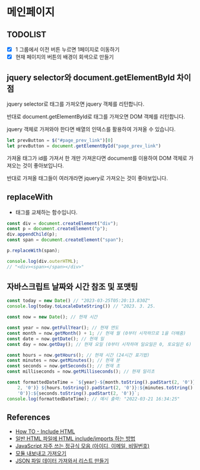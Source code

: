 # 메인페이지

## TODOLIST

- [x] 1 그룹에서 이전 버튼 누르면 1페이지로 이동하기
- [x] 현재 페이지의 버튼의 배경이 회색으로 만들기

## jquery selector와 document.getElementById 차이점

jquery selector로 태그를 가져오면 jquery 객체를 리턴합니다.

반대로 document.getElementById로 태그를 가져오면 DOM 객체를 리턴합니다.

jquery 객체로 가져와야 한다면 배열의 인덱스를 활용하여 가져올 수 있습니다.

```javascript
let prevButton = $("#page_prev_link")[0]
let prevButton = document.getElementById("page_prev_link")
```

가져올 태그가 id를 가져서 한 개만 가져온다면 document를 이용하여 DOM 객체로 가져오는 것이 좋아보입니다.

반대로 가져올 태그들이 여러개라면 jquery로 가져오는 것이 좋아보입니다.

## replaceWith

- 태그를 교체하는 함수입니다.

```javascript
const div = document.createElement("div");
const p = document.createElement("p");
div.appendChild(p);
const span = document.createElement("span");

p.replaceWith(span);

console.log(div.outerHTML);
// "<div><span></span></div>"
```

## 자바스크립트 날짜와 시간 참조 및 포맷팅

```javascript
const today = new Date() // "2023-03-25T05:20:13.830Z"
console.log(today.toLocaleDateString()) // "2023. 3. 25.
```

```javascript
const now = new Date(); // 현재 시간

const year = now.getFullYear(); // 현재 연도
const month = now.getMonth() + 1; // 현재 월 (0부터 시작하므로 1을 더해줌)
const date = now.getDate(); // 현재 일
const day = now.getDay(); // 현재 요일 (0부터 시작하며 일요일은 0, 토요일은 6)

const hours = now.getHours(); // 현재 시간 (24시간 표기법)
const minutes = now.getMinutes(); // 현재 분
const seconds = now.getSeconds(); // 현재 초
const milliseconds = now.getMilliseconds(); // 현재 밀리초

const formattedDateTime = `${year}-${month.toString().padStart(2, '0')}-${date.toString().padStart(
    2, '0')} ${hours.toString().padStart(2, '0')}:${minutes.toString().padStart(2,
    '0')}:${seconds.toString().padStart(2, '0')}`;
console.log(formattedDateTime); // 예시 출력: "2022-03-21 16:34:25"
```

## References

- [How TO - Include HTML](https://www.w3schools.com/howto/howto_html_include.asp)
- [일반 HTML 파일에 HTML include/imports 하는 방법](https://kyung-a.tistory.com/18)
- [JavaScript 자주 쓰는 정규식 모음 (아이디, 이메일, 비밀번호)](https://rateye.tistory.com/468)
- [모듈 내보내고 가져오기](https://ko.javascript.info/import-export)
- [JSON 파일 데이터 가져와서 리스트 만들기](https://velog.io/@sweet_pumpkin/Megabyte-School-JSON-%ED%8C%8C%EC%9D%BC-%EB%8D%B0%EC%9D%B4%ED%84%B0-%EA%B0%80%EC%A0%B8%EC%99%80%EC%84%9C-%EB%A6%AC%EC%8A%A4%ED%8A%B8-%EB%A7%8C%EB%93%A4%EA%B8%B0#:~:text=JSON%20%ED%8C%8C%EC%9D%BC%20%EA%B0%80%EC%A0%B8%EC%98%A4%EA%B8%B0,-%EC%95%84%EB%9E%98%EC%9D%98%20list&text=%EB%A8%BC%EC%A0%80%20fetch%EC%97%90%20url%EB%A1%9C,import%20%EC%93%B0%EB%A9%B4%20%EB%90%A8.)
